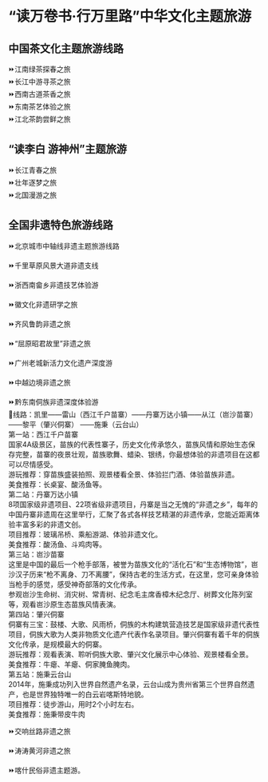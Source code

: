 # “读万卷书·行万里路”中华文化主题旅游  
## 中国茶文化主题旅游线路  

⏩江南绿茶探春之旅  
⏩长江中游寻茶之旅  
⏩西南古道茶香之旅  
⏩东南茶艺体验之旅  
⏩江北茶韵尝鲜之旅  

## “读李白 游神州”主题旅游  
⏩长江青春之旅  
⏩壮年逐梦之旅  
⏩北国漫游之旅  

## 全国非遗特色旅游线路  
⏩北京城市中轴线非遗主题旅游线路  

⏩千里草原风景大道非遗支线  

⏩浙西南畲乡非遗技艺体验游  

⏩徽文化非遗研学之旅  

⏩齐风鲁韵非遗之旅  

⏩“屈原昭君故里”非遗之旅  

⏩广州老城新活力文化遗产深度游  

⏩中越边境非遗之旅  

⏩黔东南侗族非遗深度体验游  
🔸线路：凯里——雷山（西江千户苗寨）——丹寨万达小镇——从江（岜沙苗寨）——黎平（肇兴侗寨） ——施秉（云台山）  
第一站：西江千户苗寨  
国家4A级景区，苗族的代表性寨子，历史文化传承悠久，苗族风情和原始生态保存完整，苗寨的夜景壮观，苗族歌舞、蜡染、银绣，你最想体验的非遗项目在这都可以尽情感受。  
游玩推荐：穿苗族盛装拍照、观景楼看全景、体验拦门酒、体验苗族非遗。  
美食推荐：长桌宴、酸汤鱼等。  
第二站：丹寨万达小镇  
8项国家级非遗项目、22项省级非遗项目，丹寨是当之无愧的“非遗之乡”，每年的中国丹寨非遗周在这里举行，汇聚了各式各样技艺精湛的非遗传承，您能近距离体验丰富多彩的非遗文创。  
项目推荐：玻璃吊桥、乘船游湖、体验非遗文化。  
美食推荐：酸汤鱼、斗鸡肉等。  
第三站：岜沙苗寨  
这里是中国的最后一个枪手部落，被誉为苗族文化的“活化石”和“生态博物馆”，岜沙汉子历来“枪不离身、刀不离腰”，保持古老的生活方式，在这里，您可亲身体验当枪手的感觉，感受神奇部落的文化传承。  
参观岜沙生命树、消灾树、常青树、纪念毛主席香樟木纪念厅、树葬文化陈列室等，观看岜沙原生态苗族风情表演。  
第四站：肇兴侗寨  
侗寨有三宝：鼓楼、大歌、风雨桥，侗族的木构建筑营造技艺是国家级非遗代表性项目，侗族大歌为人类非物质文化遗产代表作名录项目。肇兴侗寨有着千年的侗族文化传承，是规模最大的侗寨。  
游玩推荐：观看表演、聆听侗族大歌、肇兴文化展示中心体验、观景楼看全景。  
美食推荐：牛瘪、羊瘪、侗家腌鱼腌肉。  
第五站：施秉云台山  
2014年，施秉成功列入世界自然遗产名录，云台山成为贵州省第三个世界自然遗产，也是世界独特唯一的白云岩喀斯特地貌。  
项目推荐：徒步游山，用时2个小时左右。  
美食推荐：施秉带皮牛肉  

⏩交响丝路非遗之旅  

⏩涛涛黄河非遗之旅  

⏩喀什民俗非遗主题游。  

